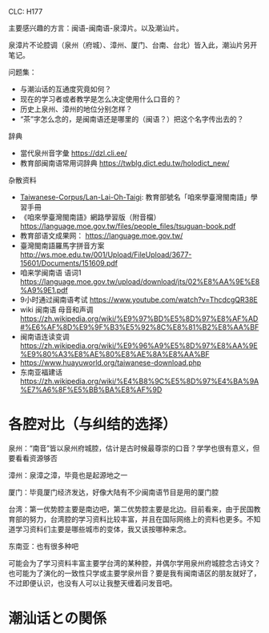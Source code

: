 CLC: H177

主要感兴趣的方言：闽语-闽南语-泉漳片。以及潮汕片。

泉漳片不论腔调（泉州（府城）、漳州、厦门、台南、台北）皆入此，潮汕片另开笔记。

问题集：

- 与潮汕话的互通度究竟如何？
- 现在的学习者或者教学是怎么决定使用什么口音的？
- 历史上泉州、漳州的地位分别怎样？
- “茶”字怎么念的，是闽南语还是哪里的（闽语？）把这个名字传出去的？

辞典

- 當代泉州音字彙 https://dzl.cli.ee/
- 教育部闽南语常用词辞典 https://twblg.dict.edu.tw/holodict_new/

杂散资料

- [Taiwanese-Corpus/Lan-Lai-Oh-Taigi](https://github.com/Taiwanese-Corpus/Lan-Lai-Oh-Taigi): 教育部號名「咱來學臺灣閩南語」學習手冊
- 《咱來學臺灣閩南語》網路學習版（附音檔）  https://language.moe.gov.tw/files/people_files/tsuguan-book.pdf
- 教育部语文成果网： https://language.moe.gov.tw/
- 臺灣閩南語羅馬字拼音方案 http://ws.moe.edu.tw/001/Upload/FileUpload/3677-15601/Documents/151609.pdf
- 咱来学闽南语 语词1 https://language.moe.gov.tw/upload/download/jts/02%E8%AA%9E%E8%A9%9E1.pdf
- 9小时通过闽南语考试 https://www.youtube.com/watch?v=ThcdcgQR38E
- wiki 闽南语 母音和声调 https://zh.wikipedia.org/wiki/%E9%97%BD%E5%8D%97%E8%AF%AD#%E6%AF%8D%E9%9F%B3%E5%92%8C%E8%81%B2%E8%AA%BF
- 闽南语连读变调 https://zh.wikipedia.org/wiki/%E9%96%A9%E5%8D%97%E8%AA%9E%E9%80%A3%E8%AE%80%E8%AE%8A%E8%AA%BF
- https://www.huayuworld.org/taiwanese-download.php
- 东南亚福建话 https://zh.wikipedia.org/wiki/%E4%B8%9C%E5%8D%97%E4%BA%9A%E7%A6%8F%E5%BB%BA%E8%AF%9D

# 各腔对比（与纠结的选择）

泉州：“南音”皆以泉州府城腔，估计是古时候最尊崇的口音？学学也很有意义，但要看看资源够否

漳州：泉漳之漳，毕竟也是起源地之一

厦门：毕竟厦门经济发达，好像大陆有不少闽南语节目是用的厦门腔

台湾：第一优势腔主要是南边吧，第二优势腔主要是北边。目前看来，由于民国教育部的努力，台湾腔的学习资料比较丰富，并且在国际网络上的资料也更多。不知道学习资料们主要是哪些城市的变体，我又该按哪种来念。

东南亚：也有很多种吧

可能会为了学习资料丰富主要学台湾的某种腔，并偶尔学用泉州府城腔念古诗文？也可能为了演化的一致性只学或主要学泉州音？要是我有闽南语区的朋友就好了，不过即便认识，也没有人可以让我整天缠着问发音吧。

# 潮汕话との関係

